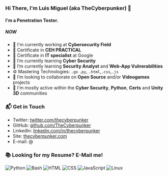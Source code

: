 ### Hi There, I'm Luis Miguel (aka TheCyberpunker) 👋

#### I'm a Penetration Tester.

##### NOW

- 🏢 I'm currently working at **Cybersecurity Field**
- 🔭 Certificate in **CEH PRACTICAL**
- 🔭 Certificate in **IT specialist** at Google
- 🌱 I’m currently learning **Cyber Security**
- 🌱 I’m currently learning **Security Analyst** and **Web-App Vulnerabilities**
- ⚙️ Mastering Technologies: `.go` `.py`, `.html`,`.css`,`.js`
- 👯 I’m looking to collaborate on **Open Source** and/or **Videogames** projects
- 💬 I'm mostly active within the **Cyber Security**, **Python**, **Certs** and **Unity 3D** communities

### 📬 Get in Touch

- Twitter: [twitter.com/thecyberpunker][twitter]
- GitHub: [github.com/TheCyberpunker][github]
- LinkedIn: [linkedin.com/in/thecyberpunker][linkedin] 
- Site: [thecyberpunker.com][site]
- E-mail: @

### 📚 Looking for my Resume? E-Mail me!

[twitter]: https://twitter.com/thecyberpunker/
[github]: https://github.com/TheCyberpunker
[site]: https://thecyberpunker.com/
[linkedin]: https://linkedin.com/in/thecyberpunker/

![Python](https://img.shields.io/badge/Python-Intermediate-yellow)
![Bash](https://img.shields.io/badge/Bash-Intermediate-black)
![HTML](https://img.shields.io/badge/HTML-Expert-orange)
![CSS](https://img.shields.io/badge/CSS-Expert-blue)
![JavaScript](https://img.shields.io/badge/Linux-Intermediate-green)
![Linux](https://img.shields.io/badge/Linux-Intermediate-green)
